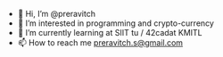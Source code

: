 - 👋 Hi, I’m @preravitch
- 👀 I’m interested in programming and crypto-currency
- 🌱 I’m currently learning at SIIT tu / 42cadat KMITL
- 📫 How to reach me preravitch.s@gmail.com

<!---
preravitch/preravitch is a ✨ special ✨ repository because its `README.md` (this file) appears on your GitHub profile.
You can click the Preview link to take a look at your changes.
--->
